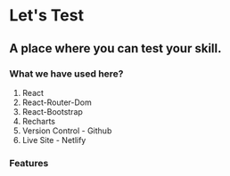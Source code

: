# Let's Test


## A place where you can test your skill.


### What we have used here?
1. React
2. React-Router-Dom
3. React-Bootstrap
4. Recharts
5. Version Control - Github
6. Live Site - Netlify


### Features

